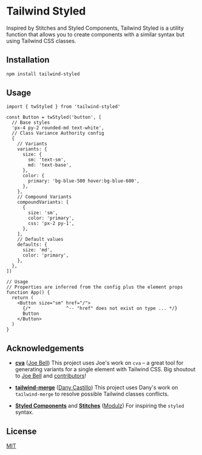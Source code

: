 # Tailwind Styled

Inspired by Stitches and Styled Components, Tailwind Styled is a utility function that allows you to create components with a similar syntax but using Tailwind CSS classes.

## Installation

```bash
npm install tailwind-styled
```

## Usage

```tsx
import { twStyled } from 'tailwind-styled'

const Button = twStyled('button', [
  // Base styles
  'px-4 py-2 rounded-md text-white',
  // Class Variance Authority config
  {
    // Variants
    variants: {
      size: {
        sm: 'text-sm',
        md: 'text-base',
      },
      color: {
        primary: 'bg-blue-500 hover:bg-blue-600',
      },
    },
    // Compound Variants
    compoundVariants: [
      {
        size: 'sm',
        color: 'primary',
        css: 'px-2 py-1',
      },
    ],
    // Default values
    defaults: {
      size: 'md',
      color: 'primary',
    },
  },
])

// Usage
// Properties are inferred from the config plus the element props
function App() {
  return (
    <Button size="sm" href="/">
      {/*             ^-- "href" does not exist on type ... */}
      Button
    </Button>
  )
}
```

## Acknowledgements

- [**cva**](https://github.com/joe-bell/cva) ([Joe Bell](https://github.com/joe-bell)) 
  This project uses Joe's work on `cva` – a great tool for generating variants for a single element with Tailwind CSS. Big shoutout to [Joe Bell](https://github.com/joe-bell) and [contributors](https://github.com/joe-bell/cva/graphs/contributors)!

- [**tailwind-merge**](https://github.com/dcastil/tailwind-merge) ([Dany Castillo](https://github.com/dcastil))
  This project uses Dany's work on `tailwind-merge` to resolve possible Tailwind classes conflicts.

- [**Styled Components**](https://styled-components.com/) and [**Stitches**](https://stitches.dev/) ([Modulz](https://modulz.app))
  For inspiring the `styled` syntax.

## License

[MIT](https://choosealicense.com/licenses/mit/)
